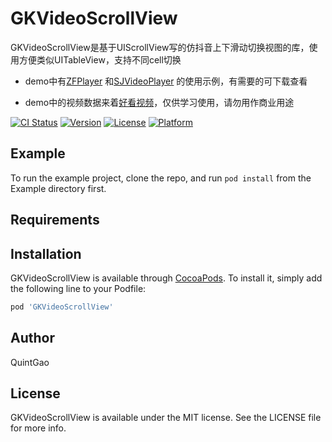 # GKVideoScrollView

GKVideoScrollView是基于UIScrollView写的仿抖音上下滑动切换视图的库，使用方便类似UITableView，支持不同cell切换

- demo中有[ZFPlayer](https://github.com/renzifeng/ZFPlayer) 和[SJVideoPlayer](https://github.com/changsanjiang/SJVideoPlayer) 的使用示例，有需要的可下载查看

- demo中的视频数据来着[好看视频](https://haokan.baidu.com/)，仅供学习使用，请勿用作商业用途

[![CI Status](https://img.shields.io/travis/QuintGao/GKVideoScrollView.svg?style=flat)](https://travis-ci.org/QuintGao/GKVideoScrollView)
[![Version](https://img.shields.io/cocoapods/v/GKVideoScrollView.svg?style=flat)](https://cocoapods.org/pods/GKVideoScrollView)
[![License](https://img.shields.io/cocoapods/l/GKVideoScrollView.svg?style=flat)](https://cocoapods.org/pods/GKVideoScrollView)
[![Platform](https://img.shields.io/cocoapods/p/GKVideoScrollView.svg?style=flat)](https://cocoapods.org/pods/GKVideoScrollView)

## Example

To run the example project, clone the repo, and run `pod install` from the Example directory first.

## Requirements

## Installation

GKVideoScrollView is available through [CocoaPods](https://cocoapods.org). To install
it, simply add the following line to your Podfile:

```ruby
pod 'GKVideoScrollView'
```

## Author

QuintGao

## License

GKVideoScrollView is available under the MIT license. See the LICENSE file for more info.
